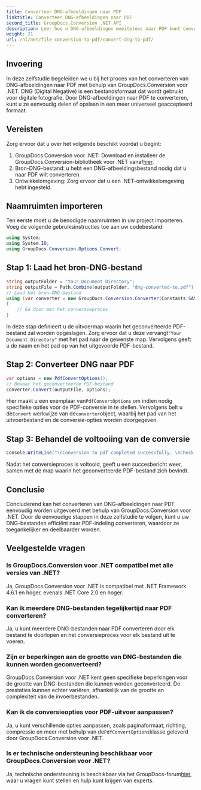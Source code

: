 ```yaml
---
title: Converteer DNG-afbeeldingen naar PDF
linktitle: Converteer DNG-afbeeldingen naar PDF
second_title: GroupDocs.Conversion .NET API
description: Leer hoe u DNG-afbeeldingen moeiteloos naar PDF kunt converteren met GroupDocs.Conversion voor .NET. Volg onze stapsgewijze handleiding voor een naadloze conversie.
weight: 21
url: /nl/net/file-conversion-to-pdf/convert-dng-to-pdf/
---
```

## Invoering
In deze zelfstudie begeleiden we u bij het proces van het converteren van DNG-afbeeldingen naar PDF met behulp van GroupDocs.Conversion voor .NET. DNG (Digital Negative) is een bestandsformaat dat wordt gebruikt voor digitale fotografie. Door DNG-afbeeldingen naar PDF te converteren, kunt u ze eenvoudig delen of opslaan in een meer universeel geaccepteerd formaat.
## Vereisten
Zorg ervoor dat u over het volgende beschikt voordat u begint:
1.  GroupDocs.Conversion voor .NET: Download en installeer de GroupDocs.Conversion-bibliotheek voor .NET vanaf[hier](https://releases.groupdocs.com/conversion/net/).
2. Bron-DNG-bestand: u hebt een DNG-afbeeldingsbestand nodig dat u naar PDF wilt converteren.
3. Ontwikkelomgeving: Zorg ervoor dat u een .NET-ontwikkelomgeving hebt ingesteld.

## Naamruimten importeren
Ten eerste moet u de benodigde naamruimten in uw project importeren. Voeg de volgende gebruiksinstructies toe aan uw codebestand:
```csharp
using System;
using System.IO;
using GroupDocs.Conversion.Options.Convert;
```
## Stap 1: Laad het bron-DNG-bestand
```csharp
string outputFolder = "Your Document Directory";
string outputFile = Path.Combine(outputFolder, "dng-converted-to.pdf");
// Laad het bron-DNG-bestand
using (var converter = new GroupDocs.Conversion.Converter(Constants.SAMPLE_DNG))
{
    // Ga door met het conversieproces
}
```
 In deze stap definieert u de uitvoermap waarin het geconverteerde PDF-bestand zal worden opgeslagen. Zorg ervoor dat u deze vervangt`"Your Document Directory"` met het pad naar de gewenste map. Vervolgens geeft u de naam en het pad op van het uitgevoerde PDF-bestand.
## Stap 2: Converteer DNG naar PDF
```csharp
var options = new PdfConvertOptions();
// Bewaar het geconverteerde PDF-bestand
converter.Convert(outputFile, options);
```
 Hier maakt u een exemplaar van`PdfConvertOptions` om indien nodig specifieke opties voor de PDF-conversie in te stellen. Vervolgens belt u de`Convert` werkwijze van de`converter`object, waarbij het pad van het uitvoerbestand en de conversie-opties worden doorgegeven.
## Stap 3: Behandel de voltooiing van de conversie
```csharp
Console.WriteLine("\nConversion to pdf completed successfully. \nCheck output in {0}", outputFolder);
```
Nadat het conversieproces is voltooid, geeft u een succesbericht weer, samen met de map waarin het geconverteerde PDF-bestand zich bevindt.

## Conclusie
Concluderend kan het converteren van DNG-afbeeldingen naar PDF eenvoudig worden uitgevoerd met behulp van GroupDocs.Conversion voor .NET. Door de eenvoudige stappen in deze zelfstudie te volgen, kunt u uw DNG-bestanden efficiënt naar PDF-indeling converteren, waardoor ze toegankelijker en deelbaarder worden.
## Veelgestelde vragen
### Is GroupDocs.Conversion voor .NET compatibel met alle versies van .NET?
Ja, GroupDocs.Conversion voor .NET is compatibel met .NET Framework 4.6.1 en hoger, evenals .NET Core 2.0 en hoger.
### Kan ik meerdere DNG-bestanden tegelijkertijd naar PDF converteren?
Ja, u kunt meerdere DNG-bestanden naar PDF converteren door elk bestand te doorlopen en het conversieproces voor elk bestand uit te voeren.
### Zijn er beperkingen aan de grootte van DNG-bestanden die kunnen worden geconverteerd?
GroupDocs.Conversion voor .NET kent geen specifieke beperkingen voor de grootte van DNG-bestanden die kunnen worden geconverteerd. De prestaties kunnen echter variëren, afhankelijk van de grootte en complexiteit van de invoerbestanden.
### Kan ik de conversieopties voor PDF-uitvoer aanpassen?
 Ja, u kunt verschillende opties aanpassen, zoals paginaformaat, richting, compressie en meer met behulp van de`PdfConvertOptions`klasse geleverd door GroupDocs.Conversion voor .NET.
### Is er technische ondersteuning beschikbaar voor GroupDocs.Conversion voor .NET?
 Ja, technische ondersteuning is beschikbaar via het GroupDocs-forum[hier](https://forum.groupdocs.com/c/conversion/11), waar u vragen kunt stellen en hulp kunt krijgen van experts.